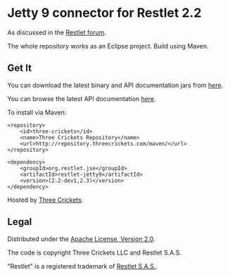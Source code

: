 Jetty 9 connector for Restlet 2.2
=================================

As discussed in the [Restlet forum](http://restlet.tigris.org/ds/viewMessage.do?dsForumId=4447&dsMessageId=3067974).

The whole repository works as an Eclipse project. Build using Maven.

Get It
------

You can download the latest binary and API documentation jars from
[here](http://repository.threecrickets.com/maven/org/restlet/jse/restlet-jetty9/).

You can browse the latest API documentation [here](http://threecrickets.com/api/java/restlet-jetty9/).

To install via Maven:

	<repository>
		<id>three-crickets</id>  
		<name>Three Crickets Repository</name>  
		<url>http://repository.threecrickets.com/maven/</url>  
	</repository>
	
	<dependency>
		<groupId>org.restlet.jse</groupId>
		<artifactId>restlet-jetty9</artifactId>
		<version>[2.2-dev1,2.3)</version>
	</dependency>

Hosted by [Three Crickets](http://threecrickets.com/).

Legal
-----

Distributed under the [Apache License, Version 2.0](http://www.apache.org/licenses/LICENSE-2.0.html).

The code is copyright Three Crickets LLC and Restlet S.A.S.

"Restlet" is a registered trademark of [Restlet S.A.S.](http://restlet.org/download/legal).
